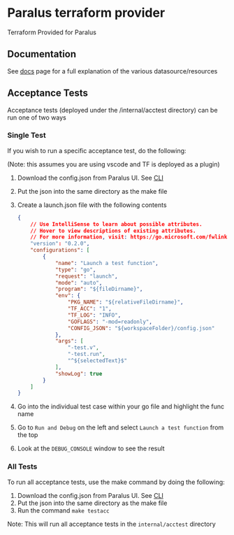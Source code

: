 # Paralus terraform provider

Terraform Provided for Paralus

## Documentation

See [docs](/docs) page for a full explanation of the various datasource/resources

## Acceptance Tests

Acceptance tests (deployed under the /internal/acctest directory) can be run one of two ways

### Single Test

If you wish to run a specific acceptance test, do the following:

(Note: this assumes you are using vscode and TF is deployed as a plugin)

1. Download the config.json from Paralus UI. See [CLI](https://www.paralus.io/docs/usage/cli)
2. Put the json into the same directory as the make file
3. Create a launch.json file with the following contents

    ```json
    {
        // Use IntelliSense to learn about possible attributes.
        // Hover to view descriptions of existing attributes.
        // For more information, visit: https://go.microsoft.com/fwlink/?linkid=830387
        "version": "0.2.0",
        "configurations": [
            {
                "name": "Launch a test function",
                "type": "go",
                "request": "launch",
                "mode": "auto",
                "program": "${fileDirname}",
                "env": {
                    "PKG_NAME": "${relativeFileDirname}",
                    "TF_ACC": "1",
                    "TF_LOG": "INFO",
                    "GOFLAGS": "-mod=readonly",
                    "CONFIG_JSON": "${workspaceFolder}/config.json"
                }, 
                "args": [
                    "-test.v",
                    "-test.run",
                    "^${selectedText}$"
                ],
                "showLog": true
            }
        ]
    }
    ```

4. Go into the individual test case within your go file and highlight the func name
5. Go to `Run and Debug` on the left and select `Launch a test function` from the top
6. Look at the `DEBUG_CONSOLE` window to see the result

### All Tests

To run all acceptance tests, use the make command by doing the following:

1. Download the config.json from Paralus UI. See [CLI](https://www.paralus.io/docs/usage/cli)
2. Put the json into the same directory as the make file
3. Run the command `make testacc`

Note: This will run all acceptance tests in the `internal/acctest` directory
